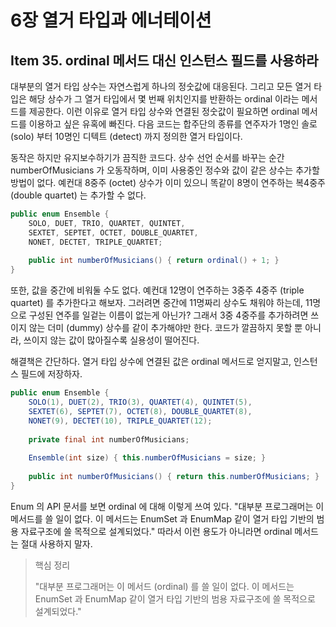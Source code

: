 # 6장 열거 타입과 에너테이션

## Item 35. ordinal 메서드 대신 인스턴스 필드를 사용하라

대부분의 열거 타입 상수는 자연스럽게 하나의 정숫값에 대응된다. 그리고 모든 열거 타입은 해당 상수가 그 열거 타입에서 몇 번째 위치인지를 반환하는 ordinal 이라는 메서드를 제공한다. 이런 이유로 열거 타입 상수와 연결된 정숫값이 필요하면 ordinal 메서드를 이용하고 싶은 유혹에 빠진다. 다음 코드는 합주단의 종류를 연주자가 1명인 솔로 (solo) 부터 10명인 디텍트 (detect) 까지 정의한 열거 타입이다.

동작은 하지만 유지보수하기가 끔직한 코드다. 상수 선언 순서를 바꾸는 순간 numberOfMusicians 가 오동작하며, 이미 사용중인 정수와 값이 같은 상수는 추가할 방법이 없다. 예컨대 8중주 (octet) 상수가 이미 있으니 똑같이 8명이 연주하는 복4중주(double quartet) 는 추가할 수 없다.

```java
public enum Ensemble {
	SOLO, DUET, TRIO, QUARTET, QUINTET,
	SEXTET, SEPTET, OCTET, DOUBLE_QUARTET,
	NONET, DECTET, TRIPLE_QUARTET;
	
	public int numberOfMusicians() { return ordinal() + 1; }
}
```

또한, 값을 중간에 비워둘 수도 없다. 예컨대 12명이 연주하는 3중주 4중주 (triple quartet) 를 추가한다고 해보자. 그러려면 중간에 11명짜리 상수도 채워야 하는데, 11명으로 구성된 연주를 일겉는 이름이 없는게 아닌가? 그래서 3중 4중주를 추가하려면 쓰이지 않는 더미 (dummy) 상수를 같이 추가해야만 한다. 코드가 깔끔하지 못할 뿐 아니라, 쓰이지 않는 값이 많아질수록 실용성이 떨어진다.

해결책은 간단하다. 열거 타입 상수에 연결된 값은 ordinal 메서드로 얻지말고, 인스턴스 필드에 저장하자.

```java
public enum Ensemble {
	SOLO(1), DUET(2), TRIO(3), QUARTET(4), QUINTET(5),
	SEXTET(6), SEPTET(7), OCTET(8), DOUBLE_QUARTET(8),
	NONET(9), DECTET(10), TRIPLE_QUARTET(12);
	
	private final int numberOfMusicians;
  
	Ensemble(int size) { this.numberOfMusicians = size; }
	
	public int numberOfMusicians() { return this.numberOfMusicians; }
}
```

Enum 의 API 문서를 보면 ordinal 에 대해 이렇게 쓰여 있다. "대부분 프로그래머는 이 메서드를 쓸 일이 없다. 이 메서드는 EnumSet 과 EnumMap 같이 열거 타입 기반의 범용 자료구조에 쓸 목적으로 설계되었다." 따라서 이런 용도가 아니라면 ordinal 메서드는 절대 사용하지 말자.

> 핵심 정리
>
> "대부분 프로그래머는 이 메서드 (ordinal) 를 쓸 일이 없다. 이 메서드는 EnumSet 과 EnumMap 같이 열거 타입 기반의 범용 자료구조에 쓸 목적으로 설계되었다."
